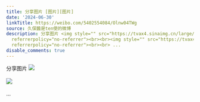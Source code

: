 ```yaml
---
title: 分享图片 [图片][图片]
date: '2024-06-30'
linkTitle: https://weibo.com/5402554084/Olnw04TWg
source: 久保醬是ten使的微博
description: 分享图片 <img style="" src="https://tvax4.sinaimg.cn/large/005TCz76gy1hr7b14y6kxj30z81kw13x.jpg"
  referrerpolicy="no-referrer"><br><br><img style="" src="https://tvax4.sinaimg.cn/large/005TCz76gy1hr7b17eu66j313k1kwgus.jpg"
  referrerpolicy="no-referrer"><br><br> ...
disable_comments: true
---
```

分享图片 <img style="" src="https://tvax4.sinaimg.cn/large/005TCz76gy1hr7b14y6kxj30z81kw13x.jpg" referrerpolicy="no-referrer"><br><br><img style="" src="https://tvax4.sinaimg.cn/large/005TCz76gy1hr7b17eu66j313k1kwgus.jpg" referrerpolicy="no-referrer"><br><br> ...
